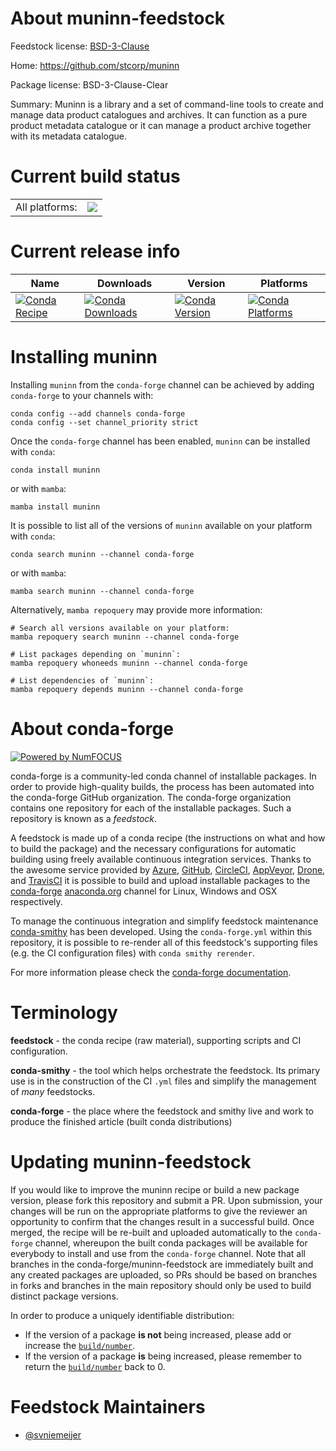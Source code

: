About muninn-feedstock
======================

Feedstock license: [BSD-3-Clause](https://github.com/conda-forge/muninn-feedstock/blob/main/LICENSE.txt)

Home: https://github.com/stcorp/muninn

Package license: BSD-3-Clause-Clear

Summary: Muninn is a library and a set of command-line tools to create and manage data product catalogues and archives. It can function as a pure product metadata catalogue or it can manage a product archive together with its metadata catalogue.

Current build status
====================


<table><tr><td>All platforms:</td>
    <td>
      <a href="https://dev.azure.com/conda-forge/feedstock-builds/_build/latest?definitionId=13570&branchName=main">
        <img src="https://dev.azure.com/conda-forge/feedstock-builds/_apis/build/status/muninn-feedstock?branchName=main">
      </a>
    </td>
  </tr>
</table>

Current release info
====================

| Name | Downloads | Version | Platforms |
| --- | --- | --- | --- |
| [![Conda Recipe](https://img.shields.io/badge/recipe-muninn-green.svg)](https://anaconda.org/conda-forge/muninn) | [![Conda Downloads](https://img.shields.io/conda/dn/conda-forge/muninn.svg)](https://anaconda.org/conda-forge/muninn) | [![Conda Version](https://img.shields.io/conda/vn/conda-forge/muninn.svg)](https://anaconda.org/conda-forge/muninn) | [![Conda Platforms](https://img.shields.io/conda/pn/conda-forge/muninn.svg)](https://anaconda.org/conda-forge/muninn) |

Installing muninn
=================

Installing `muninn` from the `conda-forge` channel can be achieved by adding `conda-forge` to your channels with:

```
conda config --add channels conda-forge
conda config --set channel_priority strict
```

Once the `conda-forge` channel has been enabled, `muninn` can be installed with `conda`:

```
conda install muninn
```

or with `mamba`:

```
mamba install muninn
```

It is possible to list all of the versions of `muninn` available on your platform with `conda`:

```
conda search muninn --channel conda-forge
```

or with `mamba`:

```
mamba search muninn --channel conda-forge
```

Alternatively, `mamba repoquery` may provide more information:

```
# Search all versions available on your platform:
mamba repoquery search muninn --channel conda-forge

# List packages depending on `muninn`:
mamba repoquery whoneeds muninn --channel conda-forge

# List dependencies of `muninn`:
mamba repoquery depends muninn --channel conda-forge
```


About conda-forge
=================

[![Powered by
NumFOCUS](https://img.shields.io/badge/powered%20by-NumFOCUS-orange.svg?style=flat&colorA=E1523D&colorB=007D8A)](https://numfocus.org)

conda-forge is a community-led conda channel of installable packages.
In order to provide high-quality builds, the process has been automated into the
conda-forge GitHub organization. The conda-forge organization contains one repository
for each of the installable packages. Such a repository is known as a *feedstock*.

A feedstock is made up of a conda recipe (the instructions on what and how to build
the package) and the necessary configurations for automatic building using freely
available continuous integration services. Thanks to the awesome service provided by
[Azure](https://azure.microsoft.com/en-us/services/devops/), [GitHub](https://github.com/),
[CircleCI](https://circleci.com/), [AppVeyor](https://www.appveyor.com/),
[Drone](https://cloud.drone.io/welcome), and [TravisCI](https://travis-ci.com/)
it is possible to build and upload installable packages to the
[conda-forge](https://anaconda.org/conda-forge) [anaconda.org](https://anaconda.org/)
channel for Linux, Windows and OSX respectively.

To manage the continuous integration and simplify feedstock maintenance
[conda-smithy](https://github.com/conda-forge/conda-smithy) has been developed.
Using the ``conda-forge.yml`` within this repository, it is possible to re-render all of
this feedstock's supporting files (e.g. the CI configuration files) with ``conda smithy rerender``.

For more information please check the [conda-forge documentation](https://conda-forge.org/docs/).

Terminology
===========

**feedstock** - the conda recipe (raw material), supporting scripts and CI configuration.

**conda-smithy** - the tool which helps orchestrate the feedstock.
                   Its primary use is in the construction of the CI ``.yml`` files
                   and simplify the management of *many* feedstocks.

**conda-forge** - the place where the feedstock and smithy live and work to
                  produce the finished article (built conda distributions)


Updating muninn-feedstock
=========================

If you would like to improve the muninn recipe or build a new
package version, please fork this repository and submit a PR. Upon submission,
your changes will be run on the appropriate platforms to give the reviewer an
opportunity to confirm that the changes result in a successful build. Once
merged, the recipe will be re-built and uploaded automatically to the
`conda-forge` channel, whereupon the built conda packages will be available for
everybody to install and use from the `conda-forge` channel.
Note that all branches in the conda-forge/muninn-feedstock are
immediately built and any created packages are uploaded, so PRs should be based
on branches in forks and branches in the main repository should only be used to
build distinct package versions.

In order to produce a uniquely identifiable distribution:
 * If the version of a package **is not** being increased, please add or increase
   the [``build/number``](https://docs.conda.io/projects/conda-build/en/latest/resources/define-metadata.html#build-number-and-string).
 * If the version of a package **is** being increased, please remember to return
   the [``build/number``](https://docs.conda.io/projects/conda-build/en/latest/resources/define-metadata.html#build-number-and-string)
   back to 0.

Feedstock Maintainers
=====================

* [@svniemeijer](https://github.com/svniemeijer/)

